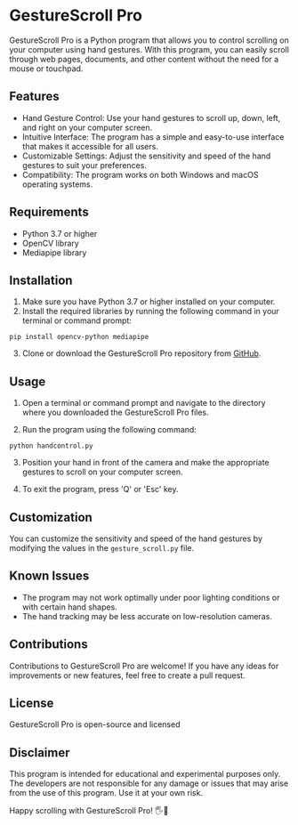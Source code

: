 # GestureScroll Pro

GestureScroll Pro is a Python program that allows you to control scrolling on your computer using hand gestures. With this program, you can easily scroll through web pages, documents, and other content without the need for a mouse or touchpad.

## Features

- Hand Gesture Control: Use your hand gestures to scroll up, down, left, and right on your computer screen.
- Intuitive Interface: The program has a simple and easy-to-use interface that makes it accessible for all users.
- Customizable Settings: Adjust the sensitivity and speed of the hand gestures to suit your preferences.
- Compatibility: The program works on both Windows and macOS operating systems.

## Requirements

- Python 3.7 or higher
- OpenCV library
- Mediapipe library

## Installation

1. Make sure you have Python 3.7 or higher installed on your computer.
2. Install the required libraries by running the following command in your terminal or command prompt:

```
pip install opencv-python mediapipe
```

3. Clone or download the GestureScroll Pro repository from [GitHub](https://github.com/yourusername/GestureScroll-Pro).

## Usage

1. Open a terminal or command prompt and navigate to the directory where you downloaded the GestureScroll Pro files.

2. Run the program using the following command:

```
python handcontrol.py
```

3. Position your hand in front of the camera and make the appropriate gestures to scroll on your computer screen.

4. To exit the program, press 'Q' or 'Esc' key.

## Customization

You can customize the sensitivity and speed of the hand gestures by modifying the values in the `gesture_scroll.py` file.

## Known Issues

- The program may not work optimally under poor lighting conditions or with certain hand shapes.
- The hand tracking may be less accurate on low-resolution cameras.

## Contributions

Contributions to GestureScroll Pro are welcome! If you have any ideas for improvements or new features, feel free to create a pull request.

## License

GestureScroll Pro is open-source and licensed
## Disclaimer

This program is intended for educational and experimental purposes only. The developers are not responsible for any damage or issues that may arise from the use of this program. Use it at your own risk.

Happy scrolling with GestureScroll Pro! 🖐️📜
